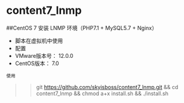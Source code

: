 # content7_lnmp
##CentOS 7 安装 LNMP 环境（PHP7.1 + MySQL5.7 + Nginx）

- 脚本在虚拟机中使用
- 配置
- VMware版本号： 12.0.0
- CentOS版本： 7.0

`使用`
>> git https://github.com/skyisboss/content7_lnmp.git && cd content7_lnmp && chmod a+x install.sh && ./install.sh


